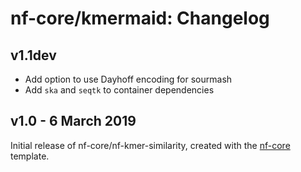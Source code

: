# nf-core/kmermaid: Changelog

## v1.1dev

* Add option to use Dayhoff encoding for sourmash
* Add `ska` and `seqtk` to container dependencies

## v1.0 - 6 March 2019

Initial release of nf-core/nf-kmer-similarity, created with the [nf-core](http://nf-co.re/) template.
